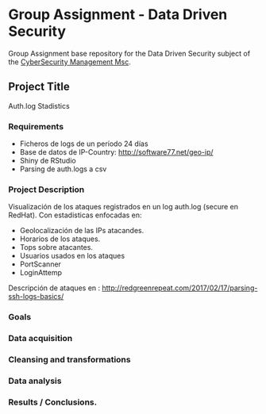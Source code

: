 # Group Assignment - Data Driven Security

Group Assignment base repository for the Data Driven Security subject of the [CyberSecurity Management Msc](https://www.talent.upc.edu/ing/professionals/presentacio/codi/221101/cybersecurity-management/).

## Project Title
Auth.log Stadistics 

### Requirements

  - Ficheros de logs de un período 24 días
  - Base de datos de IP-Country: http://software77.net/geo-ip/
  - Shiny de RStudio
  - Parsing de auth.logs a csv
    
### Project Description

Visualización de los ataques registrados en un log auth.log (secure en RedHat). 
Con estadisticas enfocadas en:

  - Geolocalización de las IPs atacandes.
  - Horarios de los ataques.
  - Tops sobre atacantes.
  - Usuarios usados en los ataques
  - PortScanner
  - LoginAttemp
  
Descripción de ataques en : http://redgreenrepeat.com/2017/02/17/parsing-ssh-logs-basics/

### Goals

### Data acquisition

### Cleansing and transformations

### Data analysis

### Results / Conclusions.
